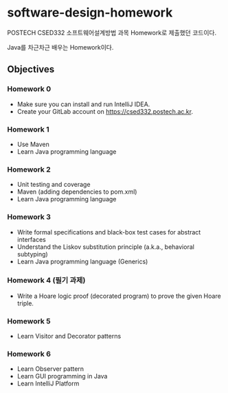 # software-design-homework

POSTECH CSED332 소프트웨어설계방법 과목 Homework로 제출했던 코드이다. 

Java를 차근차근 배우는 Homework이다.


## Objectives

### Homework 0
- Make sure you can install and run IntelliJ IDEA.
- Create your GitLab account on https://csed332.postech.ac.kr.

### Homework 1
- Use Maven
- Learn Java programming language

### Homework 2
- Unit testing and coverage
- Maven (adding dependencies to pom.xml)
- Learn Java programming language

### Homework 3
- Write formal specifications and black-box test cases for abstract interfaces
- Understand the Liskov substitution principle (a.k.a., behavioral subtyping)
- Learn Java programming language (Generics)

### Homework 4 (필기 과제)
- Write a Hoare logic proof (decorated program) to prove the given Hoare triple.

### Homework 5
- Learn Visitor and Decorator patterns

### Homework 6
- Learn Observer pattern
- Learn GUI programming in Java
- Learn IntelliJ Platform
